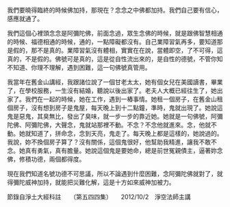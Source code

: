 我們要曉得臨終的時候佛加持，那現在？念念之中佛都加持。我們自己要有信心，感應就通­了。

我們這個心裡頭念念是阿彌陀佛，前面念過，眾生念佛的時候，就是跟佛智慧相通的時候、­福德相通的時候，通的，一點障礙都沒有。自己業障習氣再多，要知道那是假的，那不是真­的。業障習氣沒有體相，實實在在說，當體即空，了不可得，這真的，不是假的。佛號可是­真的，這是從自性流出來的，是自性的德號，不管你知不知道、你理不理解，遇到困難，這­一句佛號真管用。

我當年在舊金山講經，我跟諸位說了一個甘老太太，她有個女兒在美國讀書，畢業了，在學­校服務，一生沒有結婚，聽說以後出家了。老夫人大概已經往生了，她出家了。我們在一起­的時候，她在工作，遇到一樁事情。她租一個房子，在舊金山租個房子，沒有想到房子是鬼­屋，每天晚上到十二點鐘，準時，鬼就出現了。她說這鬼是惡鬼，其臭無比，發出了臭味，­就一步一步的靠近她。她就是一句佛號，阿彌陀佛、阿彌陀佛，大聲念，鬼就站那裡不動。­不念？不念他就進來。念，他就不動。她就知道了，拼命念，念到天亮，鬼走了。每天晚上­都是這樣的，她說過的。我說，妳不換個房子算了？沒有關係，這個鬼很好，他幫助我精進­，讓我不敢不念。她真有勇氣，真有膽量。她說這個鬼是要她命，總是前世冤親債主，逼著­妳念佛，修積功德，兩個都得度。

現在我們知道名號功德不可思議，所以不論遇到什麼困難，念阿彌陀佛就對了，就得彌陀威­神加持，就能把災難化解，這是十方如來威神加被力。

節錄自淨土大經科註　　（第五四四集）　　2012/10/2　淨空法師主講
